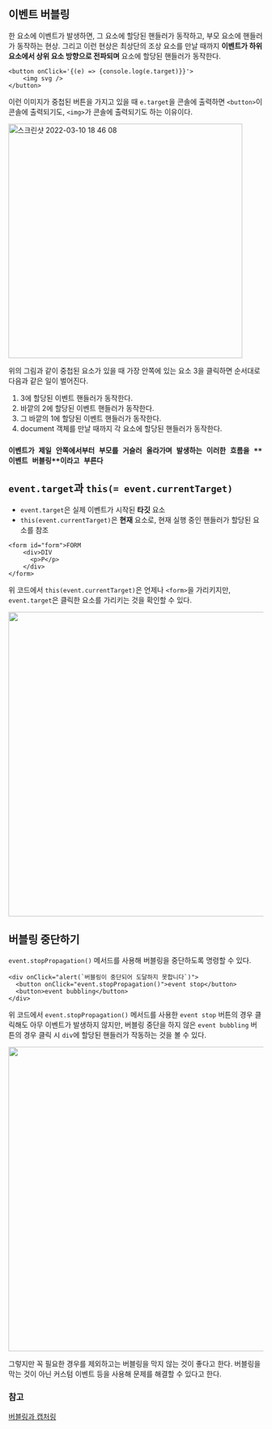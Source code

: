 ## 이벤트 버블링

한 요소에 이벤트가 발생하면, 그 요소에 할당된 핸들러가 동작하고, 부모 요소에 핸들러가 동작하는 현상. 그리고 이런 현상은 최상단의 조상 요소를 만날 때까지 **이벤트가 하위 요소에서 상위 요소 방향으로 전파되며** 요소에 할당된 핸들러가 동작한다.

```
<button onClick='{(e) => {console.log(e.target)}}'>
    <img svg />
</button>
```

이런 이미지가 중첩된 버튼을 가지고 있을 때 `e.target`을 콘솔에 출력하면 `<button>`이 콘솔에 출력되기도, `<img>`가 콘솔에 출력되기도 하는 이유이다.

<img width="462" alt="스크린샷 2022-03-10 18 46 08" src="https://user-images.githubusercontent.com/43867711/157635534-c220bf40-725f-4a1e-a140-30a4beb9a98e.png">

위의 그림과 같이 중첩된 요소가 있을 때 가장 안쪽에 있는 요소 3을 클릭하면 순서대로 다음과 같은 일이 벌어진다.

1. 3에 할당된 이벤트 핸들러가 동작한다.
2. 바깥의 2에 할당된 이벤트 핸들러가 동작한다.
3. 그 바깥의 1에 할당된 이벤트 핸들러가 동작한다.
4. document 객체를 만날 때까지 각 요소에 할당된 핸들러가 동작한다.

### `이벤트가 제일 안쪽에서부터 부모를 거슬러 올라가며 발생하는 이러한 흐름을 **이벤트 버블링**이라고 부른다`

## `event.target`과 `this(= event.currentTarget)`

- `event.target`은 실제 이벤트가 시작된 **타깃** 요소
- `this(event.currentTarget)`은 **현재** 요소로, 현재 실행 중인 핸들러가 할당된 요소를 참조

```
<form id="form">FORM
    <div>DIV
      <p>P</p>
    </div>
</form>
```

위 코드에서 `this(event.currentTarget)`은 언제나 `<form>`을 가리키지만, `event.target`은 클릭한 요소를 가리키는 것을 확인할 수 있다.

<img width="600" src="https://user-images.githubusercontent.com/43867711/157655439-83db91b3-820f-4d7f-862f-e48a3e541d45.gif" />

## 버블링 중단하기

`event.stopPropagation()` 메서드를 사용해 버블링을 중단하도록 명령할 수 있다.

```
<div onClick="alert(`버블링이 중단되어 도달하지 못합니다`)">
  <button onClick="event.stopPropagation()">event stop</button>
  <button>event bubbling</button>
</div>
```

위 코드에서 `event.stopPropagation()` 메서드를 사용한 `event stop` 버튼의 경우 클릭해도 아무 이벤트가 발생하지 않지만, 버블링 중단을 하지 않은 `event bubbling` 버튼의 경우 클릭 시 `div`에 할당된 핸들러가 작동하는 것을 볼 수 있다.

<img width="600" src="https://user-images.githubusercontent.com/43867711/157639378-23deeb7b-fcf7-45dc-9aaf-6b980d493cc7.gif" />

그렇지만 꼭 필요한 경우를 제외하고는 버블링을 막지 않는 것이 좋다고 한다. 버블링을 막는 것이 아닌 커스텀 이벤트 등을 사용해 문제를 해결할 수 있다고 한다.

### 참고

[버블링과 캡처링](https://ko.javascript.info/bubbling-and-capturing)
